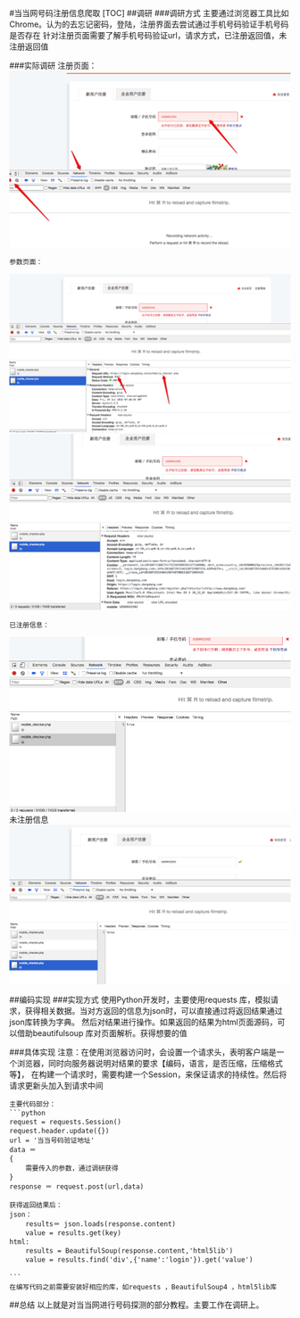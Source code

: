 #当当网号码注册信息爬取
[TOC]
##调研
###调研方式
    主要通过浏览器工具比如Chrome。认为的去忘记密码，登陆，注册界面去尝试通过手机号码验证手机号码是否存在
    针对注册页面需要了解手机号码验证url，请求方式，已注册返回值，未注册返回值


###实际调研
    注册页面：
![register page](https://raw.githubusercontent.com/CW0606/pics/master/learn_crawler/dangdang/register_page.png)
    
    
    
    参数页面：
![params](https://raw.githubusercontent.com/CW0606/pics/master/learn_crawler/dangdang/params.png)
![param2](https://raw.githubusercontent.com/CW0606/pics/master/learn_crawler/dangdang/params2.png)
    
    已注册信息：
![registered](https://raw.githubusercontent.com/CW0606/pics/master/learn_crawler/dangdang/registered.png)
    未注册信息
![unregistered](https://raw.githubusercontent.com/CW0606/pics/master/learn_crawler/dangdang/unregistered.png)
    
    
##编码实现
###实现方式
    使用Python开发时，主要使用requests 库，模拟请求，获得相关数据。当对方返回的信息为json时，可以直接通过将返回结果通过json库转换为字典。
    然后对结果进行操作。如果返回的结果为html页面源码，可以借助beautifulsoup 库对页面解析。获得想要的值
    
###具体实现
    注意：在使用浏览器访问时，会设置一个请求头，表明客户端是一个浏览器，同时向服务器说明对结果的要求【编码，语言，是否压缩，压缩格式等】，
    在构建一个请求时，需要构建一个Session，来保证请求的持续性。然后将请求更新头加入到请求中间
    
    主要代码部分：
    ```python
    request = requests.Session()
    request.header.update({})
    url = '当当号码验证地址'
    data ＝ 
    {
        需要传入的参数，通过调研获得
    }
    response ＝ request.post(url,data)
    
    获得返回结果后：
    json：
        results＝ json.loads(response.content)
        value = results.get(key)
    html:
        results = BeautifulSoup(response.content,'html5lib')
        value = results.find('div',{'name':'login'}).get('value')
    
    ```
    在编写代码之前需要安装好相应的库，如requests ，BeautifulSoup4 ，html5lib库
    
##总结
    以上就是对当当网进行号码探测的部分教程。主要工作在调研上。 
    
    
    


